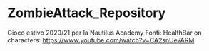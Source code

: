 # ZombieAttack_Repository
Gioco estivo 2020/21 per la Nautilus Academy
Fonti:
HealthBar on characters: https://www.youtube.com/watch?v=CA2snUe7ARM
